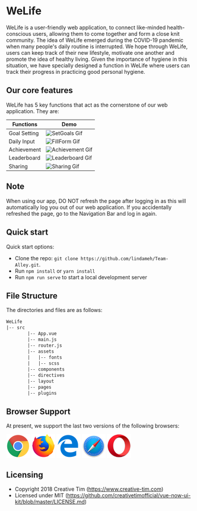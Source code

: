 # WeLife

WeLife is a user-friendly web application, to connect like-minded health-conscious users, allowing them to come together and form a close knit community. The idea of WeLife emerged during the COVID-19 pandemic when many people's daily routine is interrupted. We hope through WeLife, users can keep track of their new lifestyle, motivate one another and promote the idea of healthy living. Given the importance of hygiene in this situation, we have specially designed a function in WeLife where users can track their progress in practicing good personal hygiene. 

## Our core features

WeLife has 5 key functions that act as the cornerstone of our web application. They are:


| Functions | Demo |
| --- | --- |
| Goal Setting | ![SetGoals Gif](public/img/SetGoals.gif) |
| Daily Input | ![FillForm Gif](public/img/FillForm.gif) |
| Achievement | ![Achievement Gif](public/img/achievement.gif) |
| Leaderboard | ![Leaderboard Gif](public/img/leaderboard.gif) |
| Sharing | ![Sharing Gif](public/img/sharing.gif) |

## Note

When using our app, DO NOT refresh the page after logging in as this will automatically log you out of our web application. If you accidentally refreshed the page, go to the Navigation Bar and log in again.

## Quick start

Quick start options:

- Clone the repo: `git clone https://github.com/lindameh/Team-Alley.git`.
- Run `npm install` or `yarn install`
- Run `npm run serve` to start a local development server

## File Structure

The directories and files are as follows:

```
WeLife
|-- src
        |-- App.vue
        |-- main.js
        |-- router.js
        |-- assets
        |   |-- fonts
        |   |-- scss
        |-- components
        |-- directives
        |-- layout
        |-- pages
        |-- plugins
```

## Browser Support

At present, we support the last two versions of the following browsers:

<img src="src/assets/github/chrome.png" width="64" height="64"> <img src="src/assets/github/firefox.png" width="64" height="64"> <img src="src/assets/github/edge.png" width="64" height="64"> <img src="src/assets/github/safari.png" width="64" height="64"> <img src="src/assets/github/opera.png" width="64" height="64">

## Licensing

- Copyright 2018 Creative Tim (https://www.creative-tim.com)
- Licensed under MIT (https://github.com/creativetimofficial/vue-now-ui-kit/blob/master/LICENSE.md)
